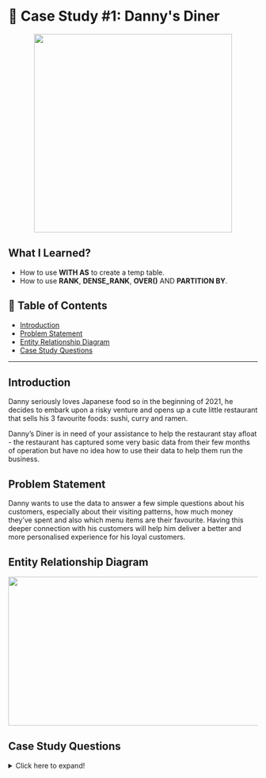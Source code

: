 # 🍜 Case Study #1: Danny's Diner 

<p align="center">
  <img width="400" height="400" src="https://8weeksqlchallenge.com/images/case-study-designs/1.png">
</p>

## **What I Learned?** 

- How to use **WITH AS** to create a temp table.
- How to use **RANK**, **DENSE_RANK**, **OVER()** AND **PARTITION BY**.
## 📘 Table of Contents
- [Introduction](#introduction)
- [Problem Statement](#problem-statement)
- [Entity Relationship Diagram](#entity-relationship-diagram)
- [Case Study Questions](#case-study-questions)

***

## **Introduction**

Danny seriously loves Japanese food so in the beginning of 2021, he decides to embark upon a risky venture and opens up a cute little restaurant that sells his 3 favourite foods: sushi, curry and ramen.

Danny’s Diner is in need of your assistance to help the restaurant stay afloat - the restaurant has captured some very basic data from their few months of operation but have no idea how to use their data to help them run the business.
## **Problem Statement**

Danny wants to use the data to answer a few simple questions about his customers, especially about their visiting patterns, how much money they’ve spent and also which menu items are their favourite. Having this deeper connection with his customers will help him deliver a better and more personalised experience for his loyal customers.

## **Entity Relationship Diagram**

<p align="center">
  <img width="600" height="300" src="https://user-images.githubusercontent.com/115451301/203495486-496eef9a-c72a-4f1c-bb6b-5d4a9c67a272.png">
</p>

## **Case Study Questions** 

<details>
<summary>
Click here to expand!
</summary>

1. What is the total amount each customer spent at the restaurant?

2. How many days has each customer visited the restaurant?

3. What was the first item from the menu purchased by each customer?

4. What is the most purchased item on the menu and how many times was it purchased by all customers?

5. Which item was the most popular for each customer?

6. Which item was purchased first by the customer after they became a member?

7. Which item was purchased just before the customer became a member?

8. What is the total items and amount spent for each member before they became a member?

9. If each $1 spent equates to 10 points and sushi has a 2x points multiplier - how many points would each customer have?

10. In the first week after a customer joins the program (including their join date) they earn 2x points on all items, not just sushi - how many points do customer A and B have at the end of January?
</details>
